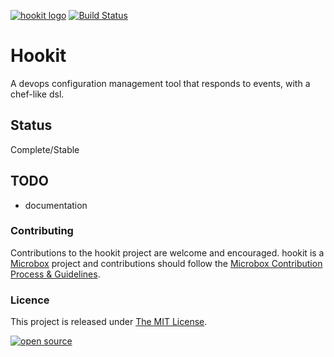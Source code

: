 [![hookit logo](http://microbox.rocks/assets/readme-headers/hookit.png)](http://microbox.cloud/open-source#hookit)
 [![Build Status](https://github.com/microbox/hookit/actions/workflows/ci.yaml/badge.svg)](https://github.com/microbox/hookit/actions)

# Hookit

A devops configuration management tool that responds to events, with a chef-like dsl.

## Status

Complete/Stable

## TODO

- documentation

### Contributing

Contributions to the hookit project are welcome and encouraged. hookit is a [Microbox](https://microbox.cloud) project and contributions should follow the [Microbox Contribution Process & Guidelines](https://docs.microbox.cloud/contributing/).

### Licence

This project is released under [The MIT License](http://opensource.org/licenses/MIT).

[![open source](http://microbox.rocks/assets/open-src/microbox-open-src.png)](http://microbox.cloud/open-source)
